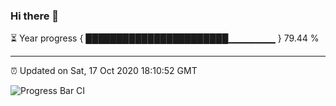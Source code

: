 ### Hi there 👋

⏳ Year progress { ███████████████████████▁▁▁▁▁▁▁ } 79.44 %

---

⏰ Updated on Sat, 17 Oct 2020 18:10:52 GMT

![Progress Bar CI](https://github.com/liununu/liununu/workflows/Progress%20Bar%20CI/badge.svg)
